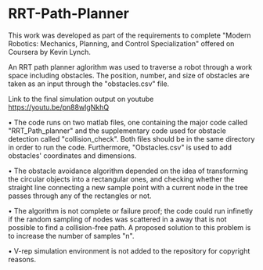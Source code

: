 # RRT-Path-Planner
This work was developed as part of the requirements to complete "Modern Robotics: Mechanics, Planning, and Control Specialization" offered on Coursera by Kevin Lynch.

An RRT path planner aglorithm was used to traverse a robot through a work space including obstacles. The position, number, and size of obstacles are taken as an input through the "obstacles.csv" file.

Link to the final simulation output on youtube https://youtu.be/pn88wIgNkhQ

• The code runs on two matlab files, one containing the major code called "RRT_Path_planner" and the supplementary code used for obstacle detection called "collision_check". Both files should be in the same directory in order to run the code. Furthermore, "Obstacles.csv" is used to add obstacles' coordinates and dimensions.

• The obstacle avoidance algorithm depended on the idea of transforming the circular objects into a rectangular ones, and checking whether the straight line connecting a new sample point with a current node in the tree passes through any of the rectangles or not.

• The algorithm is not complete or failure proof; the code could run infinetly if the random sampling of nodes was scattered in a away that is not possible to find a collision-free path. A proposed solution to this problem is to increase the number of samples "n".

• V-rep simulation environment is not added to the repository for copyright reasons.


